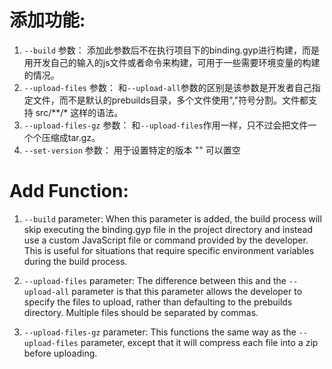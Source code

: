 # 添加功能:
1. `--build` 参数： 添加此参数后不在执行项目下的binding.gyp进行构建，而是用开发自己的输入的js文件或者命令来构建，可用于一些需要环境变量的构建的情况。
2. `--upload-files` 参数： 和`--upload-all`参数的区别是该参数是开发者自己指定文件，而不是默认的prebuilds目录，多个文件使用","符号分割。文件都支持 src/**/* 这样的语法。
3. `--upload-files-gz` 参数： 和`--upload-files`作用一样，只不过会把文件一个个压缩成tar.gz。
4. `--set-version` 参数： 用于设置特定的版本 \"\" 可以置空

# Add Function:

1. `--build` parameter: When this parameter is added, the build process will skip executing the binding.gyp file in the project directory and instead use a custom JavaScript file or command provided by the developer. This is useful for situations that require specific environment variables during the build process.

2. `--upload-files` parameter: The difference between this and the `--upload-all` parameter is that this parameter allows the developer to specify the files to upload, rather than defaulting to the prebuilds directory. Multiple files should be separated by commas.

3. `--upload-files-gz` parameter: This functions the same way as the `--upload-files` parameter, except that it will compress each file into a zip before uploading.